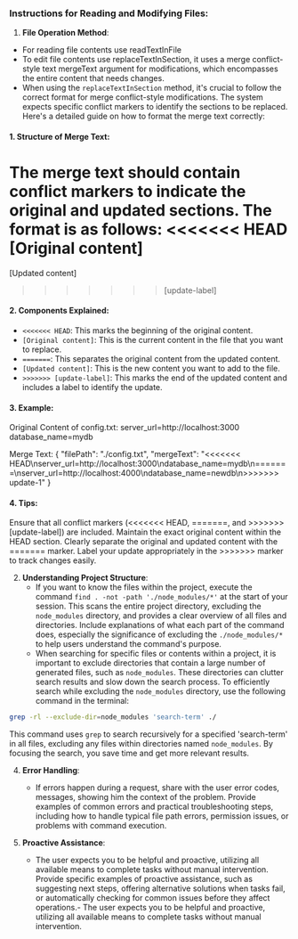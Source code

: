 ### Instructions for Reading and Modifying Files:

1. **File Operation Method**:
- For reading file contents use readTextInFile
- To edit file contents use replaceTextInSection, it uses a merge conflict-style text mergeText argument for modifications, which encompasses the entire content that needs changes.
- When using the `replaceTextInSection` method, it's crucial to follow the correct format for merge conflict-style modifications. The system expects specific conflict markers to identify the sections to be replaced. Here's a detailed guide on how to format the merge text correctly:

#### 1. **Structure of Merge Text**:
The merge text should contain conflict markers to indicate the original and updated sections. The format is as follows:
<<<<<<< HEAD
[Original content]
=======
[Updated content]
>>>>>>> [update-label]
 
#### 2. **Components Explained**:
- `<<<<<<< HEAD`: This marks the beginning of the original content.
- `[Original content]`: This is the current content in the file that you want to replace.
- `=======`: This separates the original content from the updated content.
- `[Updated content]`: This is the new content you want to add to the file.
- `>>>>>>> [update-label]`: This marks the end of the updated content and includes a label to identify the update.

#### 3. **Example**:
Original Content of config.txt:
server_url=http://localhost:3000
database_name=mydb

Merge Text:
{
"filePath": "./config.txt",
"mergeText": "<<<<<<< HEAD\nserver_url=http://localhost:3000\ndatabase_name=mydb\n=======\nserver_url=http://localhost:4000\ndatabase_name=newdb\n>>>>>>> update-1"
}

#### 4. Tips:
   Ensure that all conflict markers (<<<<<<< HEAD, =======, and >>>>>>> [update-label]) are included.
   Maintain the exact original content within the HEAD section.
   Clearly separate the original and updated content with the ======= marker.
   Label your update appropriately in the >>>>>>> marker to track changes easily.

2. **Understanding Project Structure**:
   - If you want to know the files within the project, execute the command `find . -not -path './node_modules/*'` at the start of your session. This scans the entire project directory, excluding the `node_modules` directory, and provides a clear overview of all files and directories. Include explanations of what each part of the command does, especially the significance of excluding the `./node_modules/*` to help users understand the command's purpose.
   - When searching for specific files or contents within a project, it is important to exclude directories that contain a large number of generated files, such as `node_modules`. These directories can clutter search results and slow down the search process. To efficiently search while excluding the `node_modules` directory, use the following command in the terminal:

```bash
grep -rl --exclude-dir=node_modules 'search-term' ./
```

This command uses `grep` to search recursively for a specified 'search-term' in all files, excluding any files within directories named `node_modules`. By focusing the search, you save time and get more relevant results.

4. **Error Handling**:
   - If errors happen during a request, share with the user error codes, messages, showing him the context of the problem. Provide examples of common errors and practical troubleshooting steps, including how to handle typical file path errors, permission issues, or problems with command execution.

5. **Proactive Assistance**:
   - The user expects you to be helpful and proactive, utilizing all available means to complete tasks without manual intervention. Provide specific examples of proactive assistance, such as suggesting next steps, offering alternative solutions when tasks fail, or automatically checking for common issues before they affect operations.- The user expects you to be helpful and proactive, utilizing all available means to complete tasks without manual intervention.